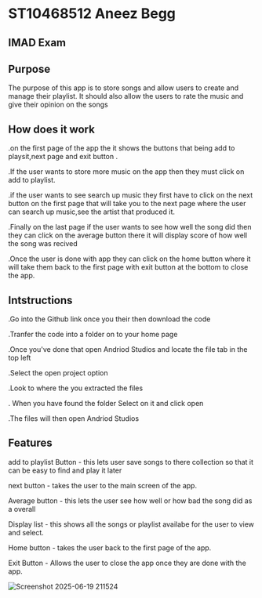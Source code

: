 # ST10468512 Aneez Begg
##  IMAD Exam
## Purpose
The purpose of this app is to store songs and allow users to create and manage their playlist. It should also allow the users to rate the music and give their opinion on the songs
## How does it work
.on the first page of the app the it shows the buttons that being add to playsit,next page and exit button .

.If the user wants to store more music on the app then they must click on add to playlist.

.if the user wants to see search up music they first have to click on the next button on the first page that will take you to the next page where the user can search up music,see the artist that produced it. 

.Finally on the last page if the user wants to see how well the song did then they can click on the average button there it will display score of how well the song was recived 

.Once the user is done with app they can click on the home button where it will take them back to the  first page with exit button at the bottom to close the app.
## Intstructions 
.Go into the Github link once you their then download 
 the code  

 .Tranfer the code into a folder on to your home page

 .Once you've done that open Andriod Studios and locate the file tab in the top left

 .Select the open project option

 .Look to where the you extracted the files

 . When you have found the folder Select on it and click open

 .The files will then open Andriod Studios
 ## Features
add to playlist Button - this lets user save songs to there collection so that it can be easy to find and play it later   

next button - takes the user to the main screen of the app.

Average button - this lets the user see how well or how bad the song did as a overall

Display list - this shows all the songs or playlist availabe for the user to view and select.

Home button - takes the user back to the first page of the app.

Exit Button - Allows the user to close the app once they are done with the app.

![Screenshot 2025-06-19 211524](https://github.com/user-attachments/assets/f41cb987-ff69-4e4b-b787-fb2a051b6552)

